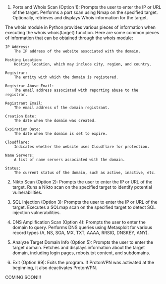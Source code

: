 1) Ports and Whois Scan (Option 1):
Prompts the user to enter the IP or URL of the target.
Performs a port scan using Nmap on the specified target.
Optionally, retrieves and displays Whois information for the target.

The whois module in Python provides various pieces of information when executing the whois.whois(target) function. Here are some common pieces of information that can be obtained through the whois module:

    IP Address:
        The IP address of the website associated with the domain.

    Hosting Location:
        Hosting location, which may include city, region, and country.

    Registrar:
        The entity with which the domain is registered.

    Registrar Abuse Email:
        The email address associated with reporting abuse to the registrar.

    Registrant Email:
        The email address of the domain registrant.

    Creation Date:
        The date when the domain was created.

    Expiration Date:
        The date when the domain is set to expire.

    Cloudflare:
        Indicates whether the website uses Cloudflare for protection.

    Name Servers:
        A list of name servers associated with the domain.

    Status:
        The current status of the domain, such as active, inactive, etc.

2) Nikto Scan (Option 2):
Prompts the user to enter the IP or URL of the target.
Runs a Nikto scan on the specified target to identify potential vulnerabilities.

3) SQL Injection (Option 3):
Prompts the user to enter the IP or URL of the target.
Executes a SQLmap scan on the specified target to detect SQL injection vulnerabilities.

4) DNS Amplification Scan (Option 4):
Prompts the user to enter the domain to query.
Performs DNS queries using Metasploit for various record types (A, NS, SOA, MX, TXT, AAAA, RRSIG, DNSKEY, ANY).

5) Analyze Target Domain Info (Option 5):
Prompts the user to enter the target domain.
Fetches and displays information about the target domain, including login pages, robots.txt content, and subdomains.

6) Exit (Option 99):
Exits the program.
If ProtonVPN was activated at the beginning, it also deactivates ProtonVPN.




COMING SOON!!!
